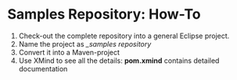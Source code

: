 Samples Repository: How-To
==========================
  
1. Check-out the complete repository into a general Eclipse project.
2. Name the project as *_samples repository*
3. Convert it into a Maven-project
4. Use XMind to see all the details: **pom.xmind** contains detailed documentation